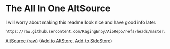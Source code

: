 # The All In One AltSource
I will worry about making this readme look nice and have good info later.

```
https://raw.githubusercontent.com/RagingEnby/AioRepo/refs/heads/master/repo6.json
```

[AltSource (raw)](https://raw.githubusercontent.com/RagingEnby/AioRepo/refs/heads/master/repo6.json) 
([Add to AltStore](https://intradeus.github.io/http-protocol-redirector?r=altstore://source?url=https://raw.githubusercontent.com/RagingEnby/AioRepo/refs/heads/master/repo6.json), 
[Add to SideStore](https://intradeus.github.io/http-protocol-redirector?r=sidestore://source?url=https://raw.githubusercontent.com/RagingEnby/AioRepo/refs/heads/master/repo6.json))